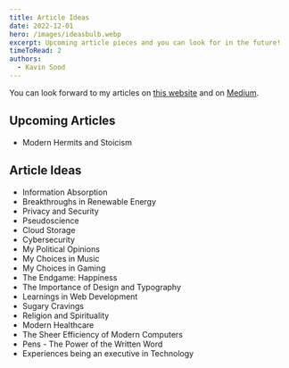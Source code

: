 ```yaml
---
title: Article Ideas
date: 2022-12-01
hero: /images/ideasbulb.webp
excerpt: Upcoming article pieces and you can look for in the future!
timeToRead: 2
authors:
  - Kavin Sood
---
```


You can look forward to my articles on [this website](https://www.kavinsood.com/) and on [Medium](https://medium.com/@kavinsood).

## Upcoming Articles
- Modern Hermits and Stoicism

## Article Ideas
- Information Absorption
- Breakthroughs in Renewable Energy
- Privacy and Security
- Pseudoscience
- Cloud Storage
- Cybersecurity
- My Political Opinions
- My Choices in Music
- My Choices in Gaming
- The Endgame: Happiness
- The Importance of Design and Typography
- Learnings in Web Development
- Sugary Cravings
- Religion and Spirituality
- Modern Healthcare
- The Sheer Efficiency of Modern Computers
- Pens - The Power of the Written Word
- Experiences being an executive in Technology